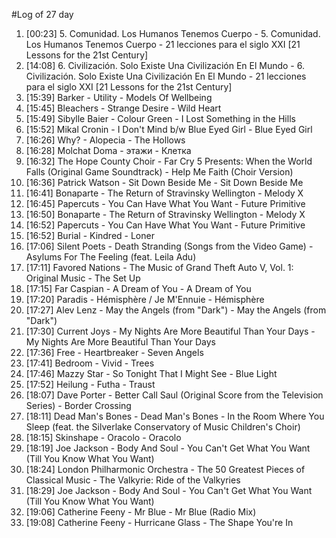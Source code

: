 #Log of 27 day

1. [00:23] 5. Comunidad. Los Humanos Tenemos Cuerpo - 5. Comunidad. Los Humanos Tenemos Cuerpo - 21 lecciones para el siglo XXI [21 Lessons for the 21st Century]
1. [14:08] 6. Civilización. Solo Existe Una Civilización En El Mundo - 6. Civilización. Solo Existe Una Civilización En El Mundo - 21 lecciones para el siglo XXI [21 Lessons for the 21st Century]
1. [15:39] Barker - Utility - Models Of Wellbeing
1. [15:45] Bleachers - Strange Desire - Wild Heart
1. [15:49] Sibylle Baier - Colour Green - I Lost Something in the Hills
1. [15:52] Mikal Cronin - I Don't Mind b/w Blue Eyed Girl - Blue Eyed Girl
1. [16:26] Why? - Alopecia - The Hollows
1. [16:28] Molchat Doma - этажи - Клетка
1. [16:32] The Hope County Choir - Far Cry 5 Presents: When the World Falls (Original Game Soundtrack) - Help Me Faith (Choir Version)
1. [16:36] Patrick Watson - Sit Down Beside Me - Sit Down Beside Me
1. [16:41] Bonaparte - The Return of Stravinsky Wellington - Melody X
1. [16:45] Papercuts - You Can Have What You Want - Future Primitive
1. [16:50] Bonaparte - The Return of Stravinsky Wellington - Melody X
1. [16:52] Papercuts - You Can Have What You Want - Future Primitive
1. [16:52] Burial - Kindred - Loner
1. [17:06] Silent Poets - Death Stranding (Songs from the Video Game) - Asylums For The Feeling (feat. Leila Adu)
1. [17:11] Favored Nations - The Music of Grand Theft Auto V, Vol. 1: Original Music - The Set Up
1. [17:15] Far Caspian - A Dream of You - A Dream of You
1. [17:20] Paradis - Hémisphère / Je M'Ennuie - Hémisphère
1. [17:27] Alev Lenz - May the Angels (from "Dark") - May the Angels (from "Dark")
1. [17:30] Current Joys - My Nights Are More Beautiful Than Your Days - My Nights Are More Beautiful Than Your Days
1. [17:36] Free - Heartbreaker - Seven Angels
1. [17:41] Bedroom - Vivid - Trees
1. [17:46] Mazzy Star - So Tonight That I Might See - Blue Light
1. [17:52] Heilung - Futha - Traust
1. [18:07] Dave Porter - Better Call Saul (Original Score from the Television Series) - Border Crossing
1. [18:11] Dead Man's Bones - Dead Man's Bones - In the Room Where You Sleep (feat. the Silverlake Conservatory of Music Children's Choir)
1. [18:15] Skinshape - Oracolo - Oracolo
1. [18:19] Joe Jackson - Body And Soul - You Can't Get What You Want (Till You Know What You Want)
1. [18:24] London Philharmonic Orchestra - The 50 Greatest Pieces of Classical Music - The Valkyrie: Ride of the Valkyries
1. [18:29] Joe Jackson - Body And Soul - You Can't Get What You Want (Till You Know What You Want)
1. [19:06] Catherine Feeny - Mr Blue - Mr Blue (Radio Mix)
1. [19:08] Catherine Feeny - Hurricane Glass - The Shape You're In
